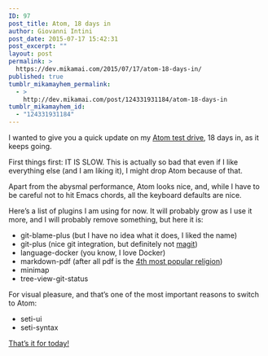 ```yaml
---
ID: 97
post_title: Atom, 18 days in
author: Giovanni Intini
post_date: 2015-07-17 15:42:31
post_excerpt: ""
layout: post
permalink: >
  https://dev.mikamai.com/2015/07/17/atom-18-days-in/
published: true
tumblr_mikamayhem_permalink:
  - >
    http://dev.mikamai.com/post/124331931184/atom-18-days-in
tumblr_mikamayhem_id:
  - "124331931184"
---
```

<p>I wanted to give you a quick update on my <a href="http://dev.mikamai.com/post/122755410549/a-month-long-atom-test-drive-from-an-emacs-fanatic">Atom test drive</a>, 18 days in, as it  keeps going.</p><p>First things first: IT IS SLOW. This is actually so bad that even if I like everything else (and I am liking it), I might drop Atom because of that. </p><p>Apart from the abysmal performance, Atom looks nice, and, while I have to be careful not to hit Emacs chords, all the keyboard defaults are nice.</p><p>Here’s a list of plugins I am using for now. It will probably grow as I use it more, and I will probably remove something, but here it is:</p><ul><li>git-blame-plus (but I have no idea what it does, I liked the name)</li><li>git-plus (nice git integration, but definitely not <a href="https://github.com/magit/magit">magit</a>)</li><li>language-docker (you know, I love Docker)</li><li>markdown-pdf (after all pdf is the <a href="https://pbs.twimg.com/media/CJ98l5HUEAATkNB.png">4th most popular religion</a>)</li><li>minimap</li><li>tree-view-git-status</li></ul><p>For visual pleasure, and that’s one of the most important reasons to switch to Atom:</p><ul><li>seti-ui<br /></li><li>seti-syntax</li></ul><p><a href="http://parappatherapper.wikia.com/wiki/Kick!_Punch!#Lyrics">That’s it for today!</a></p>